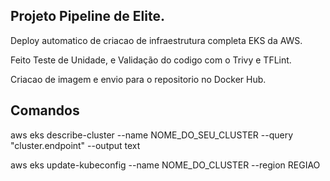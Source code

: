 ## Projeto Pipeline de Elite.

Deploy automatico de criacao de infraestrutura completa EKS da AWS.

Feito Teste de Unidade, e Validação do codigo com o Trivy e TFLint.  

Criacao de imagem e envio para o repositorio no Docker Hub.

## Comandos
aws eks describe-cluster --name NOME_DO_SEU_CLUSTER --query "cluster.endpoint" --output text

aws eks update-kubeconfig --name NOME_DO_CLUSTER --region REGIAO